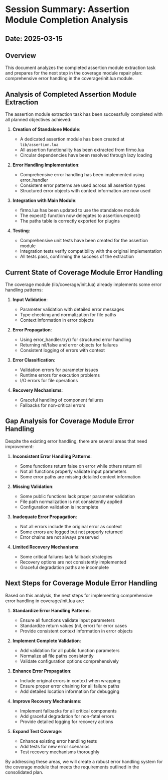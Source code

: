 # Session Summary: Assertion Module Completion Analysis

## Date: 2025-03-15

## Overview

This document analyzes the completed assertion module extraction task and prepares for the next step in the coverage module repair plan: comprehensive error handling in the coverage/init.lua module.

## Analysis of Completed Assertion Module Extraction

The assertion module extraction task has been successfully completed with all planned objectives achieved:

1. **Creation of Standalone Module**:
   - A dedicated assertion module has been created at `lib/assertion.lua`
   - All assertion functionality has been extracted from firmo.lua
   - Circular dependencies have been resolved through lazy loading

2. **Error Handling Implementation**:
   - Comprehensive error handling has been implemented using error_handler
   - Consistent error patterns are used across all assertion types
   - Structured error objects with context information are now used

3. **Integration with Main Module**:
   - firmo.lua has been updated to use the standalone module
   - The expect() function now delegates to assertion.expect()
   - The paths table is correctly exported for plugins

4. **Testing**:
   - Comprehensive unit tests have been created for the assertion module
   - Integration tests verify compatibility with the original implementation
   - All tests pass, confirming the success of the extraction

## Current State of Coverage Module Error Handling

The coverage module (lib/coverage/init.lua) already implements some error handling patterns:

1. **Input Validation**:
   - Parameter validation with detailed error messages
   - Type checking and normalization for file paths
   - Context information in error objects

2. **Error Propagation**:
   - Using error_handler.try() for structured error handling
   - Returning nil/false and error objects for failures
   - Consistent logging of errors with context

3. **Error Classification**:
   - Validation errors for parameter issues
   - Runtime errors for execution problems
   - I/O errors for file operations

4. **Recovery Mechanisms**:
   - Graceful handling of component failures
   - Fallbacks for non-critical errors

## Gap Analysis for Coverage Module Error Handling

Despite the existing error handling, there are several areas that need improvement:

1. **Inconsistent Error Handling Patterns**:
   - Some functions return false on error while others return nil
   - Not all functions properly validate input parameters
   - Some error paths are missing detailed context information

2. **Missing Validation**:
   - Some public functions lack proper parameter validation
   - File path normalization is not consistently applied
   - Configuration validation is incomplete

3. **Inadequate Error Propagation**:
   - Not all errors include the original error as context
   - Some errors are logged but not properly returned
   - Error chains are not always preserved

4. **Limited Recovery Mechanisms**:
   - Some critical failures lack fallback strategies
   - Recovery options are not consistently implemented
   - Graceful degradation paths are incomplete

## Next Steps for Coverage Module Error Handling

Based on this analysis, the next steps for implementing comprehensive error handling in coverage/init.lua are:

1. **Standardize Error Handling Patterns**:
   - Ensure all functions validate input parameters
   - Standardize return values (nil, error) for error cases
   - Provide consistent context information in error objects

2. **Implement Complete Validation**:
   - Add validation for all public function parameters
   - Normalize all file paths consistently
   - Validate configuration options comprehensively

3. **Enhance Error Propagation**:
   - Include original errors in context when wrapping
   - Ensure proper error chaining for all failure paths
   - Add detailed location information for debugging

4. **Improve Recovery Mechanisms**:
   - Implement fallbacks for all critical components
   - Add graceful degradation for non-fatal errors
   - Provide detailed logging for recovery actions

5. **Expand Test Coverage**:
   - Enhance existing error handling tests
   - Add tests for new error scenarios
   - Test recovery mechanisms thoroughly

By addressing these areas, we will create a robust error handling system for the coverage module that meets the requirements outlined in the consolidated plan.